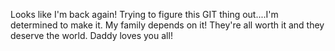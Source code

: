 Looks like I'm back again! Trying to figure this GIT thing out....I'm determined to make it. My family depends on it! They're all worth it and they deserve the world. Daddy loves you all!

